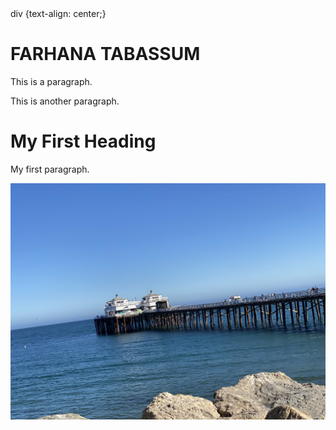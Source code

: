 

<!DOCTYPE html>
<meta name="viewport" content="width=device-width, initial-scale=1">
<html>
  <HEAD>
    <link href="./css/custom_bootstrap.css" rel="stylesheet"/>
  <sytle>
    div {text-align: center;}

  </sytle>
</HEAD>
 
<body>
  <div>
<h1>FARHANA TABASSUM</h1>
  </div>
  

<p>This is a paragraph.</p>
<p>This is another paragraph.</p>
<h1>My First Heading</h1>
<p>My first paragraph.</p>
  <div >
    <img  style="filter:blur('5px')"; src="IMG_6004.jpeg">
  </div>

</body>
</html>
